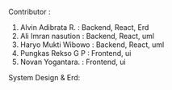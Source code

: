 Contributor :
1. Alvin Adibrata R.  : Backend, React, Erd
2. Ali Imran nasution : Backend, React, uml
3. Haryo Mukti Wibowo : Backend, React, uml
4. Pungkas Rekso G P  : Frontend, ui
5. Novan Yogantara.   : Frontend, ui

System Design & Erd:
